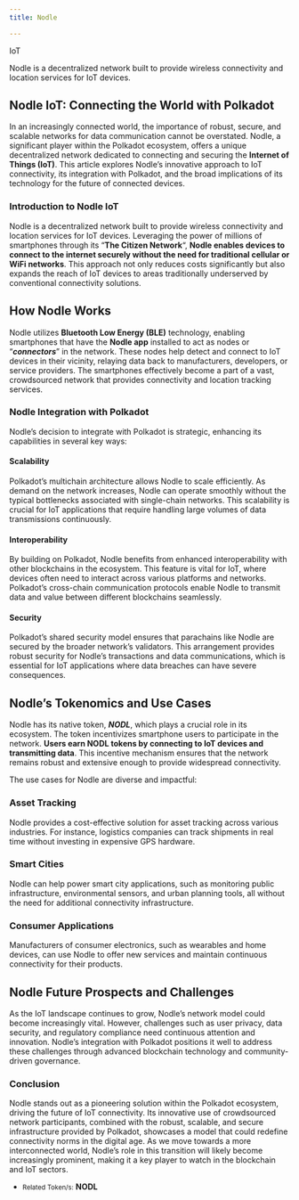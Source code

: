 ```yaml
---
title: Nodle

---
```

IoT  

Nodle is a decentralized network built to provide wireless connectivity and location services for IoT devices.


Nodle IoT: Connecting the World with Polkadot
---------------------------------------------

In an increasingly connected world, the importance of robust, secure, and scalable networks for data communication cannot be overstated. Nodle, a significant player within the Polkadot ecosystem, offers a unique decentralized network dedicated to connecting and securing the **Internet of Things (IoT)**. This article explores Nodle’s innovative approach to IoT connectivity, its integration with Polkadot, and the broad implications of its technology for the future of connected devices.

### Introduction to Nodle IoT

Nodle is a decentralized network built to provide wireless connectivity and location services for IoT devices. Leveraging the power of millions of smartphones through its “**The Citizen Network**“, **Nodle enables devices to connect to the internet securely without the need for traditional cellular or WiFi networks**. This approach not only reduces costs significantly but also expands the reach of IoT devices to areas traditionally underserved by conventional connectivity solutions.

How Nodle Works
---------------

Nodle utilizes **Bluetooth Low Energy (BLE)** technology, enabling smartphones that have the **Nodle app** installed to act as nodes or “***connectors***” in the network. These nodes help detect and connect to IoT devices in their vicinity, relaying data back to manufacturers, developers, or service providers. The smartphones effectively become a part of a vast, crowdsourced network that provides connectivity and location tracking services.

### Nodle Integration with Polkadot

Nodle’s decision to integrate with Polkadot is strategic, enhancing its capabilities in several key ways:

#### Scalability

Polkadot’s multichain architecture allows Nodle to scale efficiently. As demand on the network increases, Nodle can operate smoothly without the typical bottlenecks associated with single-chain networks. This scalability is crucial for IoT applications that require handling large volumes of data transmissions continuously.

#### Interoperability

By building on Polkadot, Nodle benefits from enhanced interoperability with other blockchains in the ecosystem. This feature is vital for IoT, where devices often need to interact across various platforms and networks. Polkadot’s cross-chain communication protocols enable Nodle to transmit data and value between different blockchains seamlessly.

#### Security

Polkadot’s shared security model ensures that parachains like Nodle are secured by the broader network’s validators. This arrangement provides robust security for Nodle’s transactions and data communications, which is essential for IoT applications where data breaches can have severe consequences.

Nodle’s Tokenomics and Use Cases
--------------------------------

Nodle has its native token, ***NODL***, which plays a crucial role in its ecosystem. The token incentivizes smartphone users to participate in the network. **Users earn NODL tokens by connecting to IoT devices and transmitting data**. This incentive mechanism ensures that the network remains robust and extensive enough to provide widespread connectivity.

The use cases for Nodle are diverse and impactful:

### Asset Tracking

Nodle provides a cost-effective solution for asset tracking across various industries. For instance, logistics companies can track shipments in real time without investing in expensive GPS hardware.

### Smart Cities

Nodle can help power smart city applications, such as monitoring public infrastructure, environmental sensors, and urban planning tools, all without the need for additional connectivity infrastructure.

### Consumer Applications

Manufacturers of consumer electronics, such as wearables and home devices, can use Nodle to offer new services and maintain continuous connectivity for their products.

Nodle Future Prospects and Challenges
-------------------------------------

As the IoT landscape continues to grow, Nodle’s network model could become increasingly vital. However, challenges such as user privacy, data security, and regulatory compliance need continuous attention and innovation. Nodle’s integration with Polkadot positions it well to address these challenges through advanced blockchain technology and community-driven governance.

### Conclusion

Nodle stands out as a pioneering solution within the Polkadot ecosystem, driving the future of IoT connectivity. Its innovative use of crowdsourced network participants, combined with the robust, scalable, and secure infrastructure provided by Polkadot, showcases a model that could redefine connectivity norms in the digital age. As we move towards a more interconnected world, Nodle’s role in this transition will likely become increasingly prominent, making it a key player to watch in the blockchain and IoT sectors.

- <small>Related Token/s:</small> **NODL**
